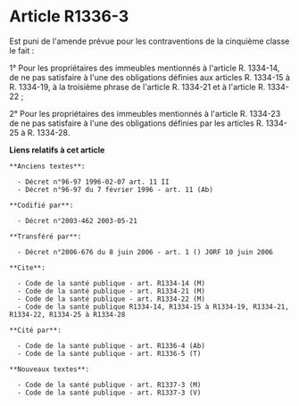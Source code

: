 # Article R1336-3

Est puni de l'amende prévue pour les contraventions de la cinquième classe le fait :

1° Pour les propriétaires des immeubles mentionnés à l'article R. 1334-14, de ne pas satisfaire à l'une des obligations
définies aux articles R. 1334-15 à R. 1334-19, à la troisième phrase de l'article R. 1334-21 et à l'article R. 1334-22 ;

2° Pour les propriétaires des immeubles mentionnés à l'article R. 1334-23 de ne pas satisfaire à l'une des obligations
définies par les articles R. 1334-25 à R. 1334-28.

**Liens relatifs à cet article**

	**Anciens textes**:

	  - Décret n°96-97 1996-02-07 art. 11 II
	  - Décret n°96-97 du 7 février 1996 - art. 11 (Ab)

	**Codifié par**:

	  - Décret n°2003-462 2003-05-21

	**Transféré par**:

	  - Décret n°2006-676 du 8 juin 2006 - art. 1 () JORF 10 juin 2006

	**Cite**:

	  - Code de la santé publique - art. R1334-14 (M)
	  - Code de la santé publique - art. R1334-21 (M)
	  - Code de la santé publique - art. R1334-22 (M)
	  - Code de la santé publique R1334-14, R1334-15 à R1334-19, R1334-21, R1334-22, R1334-25 à R1334-28

	**Cité par**:

	  - Code de la santé publique - art. R1336-4 (Ab)
	  - Code de la santé publique - art. R1336-5 (T)

	**Nouveaux textes**:

	  - Code de la santé publique - art. R1337-3 (M)
	  - Code de la santé publique - art. R1337-3 (V)
